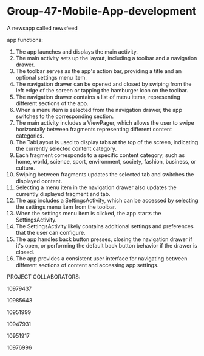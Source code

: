 # Group-47-Mobile-App-development
A newsapp called newsfeed

app functions:

1. The app launches and displays the main activity.
2. The main activity sets up the layout, including a toolbar and a navigation drawer. 
3. The toolbar serves as the app's action bar, providing a title and an optional settings menu item.
4. The navigation drawer can be opened and closed by swiping from the left edge of the screen or tapping the hamburger icon on the toolbar.
5. The navigation drawer contains a list of menu items, representing different sections of the app.
6. When a menu item is selected from the navigation drawer, the app switches to the corresponding section.
7. The main activity includes a ViewPager, which allows the user to swipe horizontally between fragments representing different content categories.
8. The TabLayout is used to display tabs at the top of the screen, indicating the currently selected content category.
9. Each fragment corresponds to a specific content category, such as home, world, science, sport, environment, society, fashion, business, or culture.
10. Swiping between fragments updates the selected tab and switches the displayed content.
11. Selecting a menu item in the navigation drawer also updates the currently displayed fragment and tab.
12. The app includes a SettingsActivity, which can be accessed by selecting the settings menu item from the toolbar.
13. When the settings menu item is clicked, the app starts the SettingsActivity.
14. The SettingsActivity likely contains additional settings and preferences that the user can configure.
15. The app handles back button presses, closing the navigation drawer if it's open, or performing the default back button behavior if the drawer is closed.
16. The app provides a consistent user interface for navigating between different sections of content and accessing app settings.



PROJECT COLLABORATORS:

10979437

10985643

10951999 

10947931

10951917

10976996
